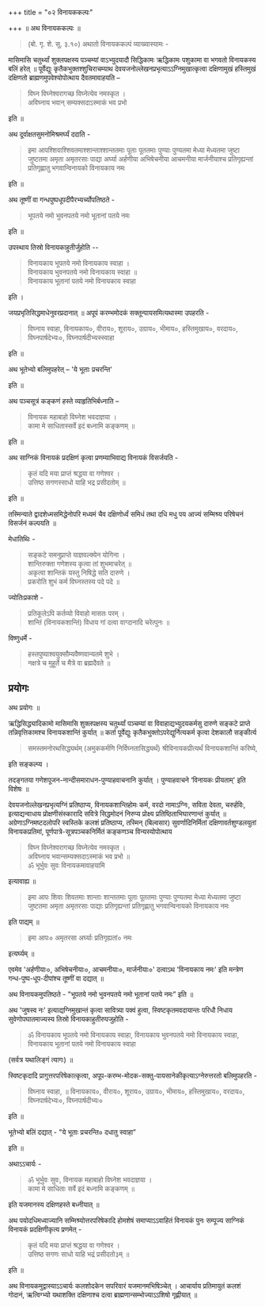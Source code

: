 +++
title = "०२ विनायककल्पः"

+++
॥ अथ विनायककल्पः ॥

> (बो. गृ. शे. सू. ३.१०) अथातो विनायककल्पं व्याख्यास्यामः -

मासिमासि चतुर्थ्यां शुक्लपक्षस्य पञ्चम्यां वाऽभ्युदयादौ सिद्धिकामः ऋद्धिकामः पशुकामा वा भगवतो विनायकस्य बलिं हरेत् ॥ पूर्वेद्युः कृतैकभुक्तश्शुचिराचम्याथ देवयजनोल्लेखनप्रभृत्याऽऽग्निमुखात्कृत्वा दक्षिणामुखं हस्तिमुखं दक्षिणतो ब्राह्मणमुपवेश्योपोत्थाय दैवतमावाहयति –

> विघ्न विघ्नेश्वरागच्छ विघ्नेत्येव नमस्कृत ।  
अविघ्नाय भवान् सम्यक्सदाऽस्माकं भव प्रभो 

इति ॥

अथ दूर्वाक्षतसुमनोमिश्रमर्घ्यं ददाति -

> इमा आपश्शिवाश्शिवतमाश्शान्ताश्शान्ततमाः पूताः पूततमाः पुण्याः पुण्यतमा मेध्या मेध्यतमा जुष्टा जुष्टतमा अमृता अमृतरसाः पाद्या अर्घ्या अर्हणीया अभिषेचनीया आचमनीया मार्जनीयाश्च प्रतिगृह्यन्तां प्रतिगृह्णातु भगवान्विनायको विनायकाय नमः

इति ॥

अथ तूष्णीं वा गन्धपुष्पधूपदीपैरभ्यर्च्योपतिष्ठते - 

> भूपतये नमो भुवनपतये नमो भूतानां पतये नमः 

इति ॥

उपस्थाय तिस्रो विनायकाहुतीर्जुहोति --

> विनायकाय भूपतये नमो विनायकाय स्वाहा ।  
विनायकाय भुवनपतये नमो विनायकाय स्वाहा ॥  
विनायकाय भूतानां पतये नमो विनायकाय स्वाहा

इति ।

जयप्रभृतिसिद्धमाधेनुवरप्रदानात् ॥ अपूपं करम्भमोदकं सक्तून्पायसमित्यथास्मा उपहरति -

> विघ्नाय स्वाहा, विनायकाय०, वीराय०, शूराय०, उग्राय०, भीमाय०,   हस्तिमुखाय०, वरदाय०, विघ्नपार्षदेभ्यः०, विघ्नपार्षदीभ्यस्स्वाहा

इति ॥

अथ भूतेभ्यो बलिमुपहरेत् – 'ये भूताः प्रचरन्ति' 

इति ॥

अथ पञ्चसूत्रं कङ्कणं हस्ते व्याहृतिभिर्बध्नाति –

> विनायक महाबाहो विघ्नेश भवदाज्ञया ।  
कामा मे साधितास्सर्वे इदं बध्नामि कङ्कणम् ॥

इति ॥

अथ साग्निकं विनायकं प्रदक्षिणं कृत्वा प्रणम्याभिवाद्य विनायकं विसर्जयति -

> कृतं यदि मया प्राप्तं श्रद्धया वा गणेश्वर ।  
उत्तिष्ठ सगणस्साधो याहि भद्र प्रसीदतोम् ॥

इति ॥

तस्मिन्याते द्वादशेध्मसमिद्धेनोपरि मध्यमं चैव दक्षिणोर्ध्वं समिधं तथा
दधि मधु पय आज्यं सम्मिश्र्य परिषेचनं विसर्जनं कल्पयति ॥

मेधातिथिः -  

> सङ्कटे समनुप्राप्ते याज्ञवल्क्येन योगिना ।  
शान्तिरुक्ता गणेशस्य कृत्वा तां शुभमाचरेत् ॥  
अकृत्वा शान्तिकं यस्तु निषिद्धे सति दारुणे ।  
प्रकरोति शुभं कर्म विघ्नस्तस्य पदे पदे ॥

ज्योतिःप्रकाशे -

> प्रतिकूलेऽपि कर्तव्यो विवाहो मासतः परम् ।  
शान्तिं (विनायकशान्तिं) विधाय गां दत्वा वाग्दानादि चरेत्पुनः ॥

विष्णुधर्मे -

> हस्तपुष्याश्वयुक्सौम्यवैष्णवान्यतमे शुभे ।  
नक्षत्रे च मुहूर्ते च मैत्रे वा ब्रह्मदैवते ॥

## प्रयोगः

अथ प्रयोगः ॥

ऋद्धिसिद्ध्यादिकामो मासिमासि शुक्लपक्षस्य चतुर्थ्यां पञ्चम्यां वा विवाहाद्यभ्युदयकर्मसु दारुणे सङ्कटे प्राप्ते तन्निवृत्तिकामश्च विनायकशान्तिं कुर्यात् ॥ कर्ता पूर्वेद्युः कृतैकभुक्तोऽपरेद्युर्नित्यकर्म कृत्वा देशकालौ सङ्कीर्त्य

> समस्तमनोरथसिद्ध्यर्थम् (अमुककर्मणि निर्विघ्नतासिद्ध्यर्थं) श्रीविनायकप्रीत्यर्थं विनायकशान्तिं करिष्ये,

इति सङ्कल्प्य ।

तदङ्गतया गणेशपूजन-नान्दीसमाराधन-पुण्याहवाचनानि कुर्यात् । पुण्याहवाचने ‘विनायकः प्रीयताम्' इति विशेषः ॥

देवयजनोल्लेखनप्रभृत्यग्निं प्रतिष्ठाप्य, विनायकशान्तिहोमः कर्म, वरदो नामाऽग्निः, सविता देवता, चरुर्हविः, इत्याद्यन्वाधाय प्रोक्षणीसंस्कारादि सवित्रे सिद्धमोदनं निरुप्य प्रोक्ष्य प्रतिष्ठिताभिघारणान्तं कुर्यात् ॥ अग्रेणाऽग्निमष्टदलोपरि स्वस्तिके कलशं प्रतिष्ठाप्य, तस्मिन् (बिल्वसार) सुवर्णादिनिर्मितां दक्षिणावर्तशुण्डलयुतां विनायकप्रतिमां, पूर्णपात्रे-सूत्रपञ्चकनिर्मितं कङ्कणञ्च विन्यस्योपोत्थाय

> विघ्न विघ्नेश्वरागच्छ विघ्नेत्येव नमस्कृत ।  
अविघ्नाय भवान्सम्यक्सदाऽस्माकं भव प्रभो ॥  
ॐ भूर्भुवः सुवः विनायकमावाहयामि

इत्यावाह्य ॥

> इमा आपः शिवाः शिवतमाः शान्ताः शान्ततमाः पूताः पूततमाः पुण्याः पुण्यतमा मेध्या मेध्यतमा जुष्टा जुष्टतमा अमृता अमृतरसाः पाद्याः प्रतिगृह्यन्तां प्रतिगृह्णातु भगवान्विनायको विनायकाय नमः

इति पाद्यम् ॥

> इमा आपः० अमृतरसा अर्घ्याः प्रतिगृह्यतां० नमः

इत्यर्घ्यम् ॥

एवमेव 'अर्हणीयाः०, अभिषेचनीयाः०, आचमनीयाः०, मार्जनीयाः०' दत्वाऽथ 'विनायकाय नमः' इति मन्त्रेण गन्ध-पुष्प-धूप-दीपांश्च तूष्णीं वा दद्यात् ॥

अथ विनायकमुपतिष्ठते - "भूपतये नमो भुवनपतये नमो भूतानां पतये नमः” इति ॥

अथ 'जुषस्व नः' इत्याद्यग्निमुखान्तं कृत्वा सावित्र्या पक्वं हुत्वा, स्विष्टकृतमवदायान्तः परिधौ निधाय सुवेणोपघातमाज्यस्य तिस्रो विनायकाहुतीरुपजुहोति -

> ॐ विनायकाय भूपतये नमो विनायकाय स्वाहा, विनायकाय भुवनपतये नमो विनायकाय स्वाहा, विनायकाय भूतानां पतये नमो विनायकाय स्वाहा

(सर्वत्र यथालिङ्गं त्यागः) ॥

स्विष्टकृदादि प्रागुत्तरपरिषेकात्कृत्वा, अपूप-करम्भ-मोदक-सक्तु-पायसानेकीकृत्याऽग्नेरुत्तरतो बलिमुपहरति -

> विघ्नाय स्वाहा, ॥ विनायकाय०, वीराय०, शूराय०, उग्राय०, भीमाय०, हस्तिमुखाय०, वरदाय०, विघ्नपार्षदेभ्यः०, विघ्नपार्षदीभ्यः०

इति ॥

भूतेभ्यो बलिं दद्यात् - "ये भूताः प्रचरन्ति० दधातु स्वाहा”

इति ॥

अथाऽऽचार्यः -

> ॐ भूर्भुवः सुवः, विनायक महाबाहो विघ्नेश भवदाज्ञया ।  
कामा मे साधिताः सर्वे इदं बध्नामि कङ्कणम् ॥

इति यजमानस्य दक्षिणहस्ते बध्नीयात् ॥

अथ पयोदधिमध्वाज्यानि सम्मिश्र्योत्तरपरिषेकादि होमशेषं समाप्याऽऽवाहितं विनायकं पुनः सम्पूज्य साग्निकं विनायकं प्रदक्षिणीकृत्य प्रणमेत् -  

> कृतं यदि मया प्राप्तं श्रद्धया वा गणेश्वर ।  
उत्तिष्ठ सगणः साधो याहि भद्रं प्रसीदतो३म् ॥

इति ॥

अथ विनायकमुद्वास्याऽऽचार्यः कलशोदकेन सपरिवारं यजमानमभिषिञ्चेत् । आचार्याय प्रतिमायुतं कलशं गोदानं, ऋत्विग्भ्यो यथाशक्ति दक्षिणाश्च दत्वा ब्राह्मणान्सम्भोज्याऽऽशिषो गृह्णीयात् ॥
